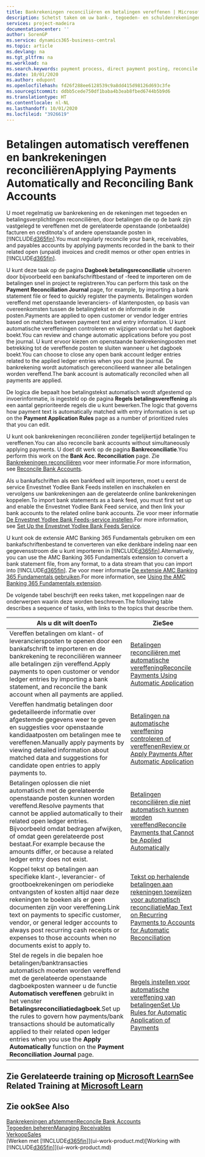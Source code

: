 ```yaml
---
title: Bankrekeningen reconciliëren en betalingen vereffenen | Microsoft Docs
description: Schetst taken om uw bank-, tegoeden- en schuldenrekeningen te reconciliëren, kasontvangsten of onkosten te boeken en betalingen automatisch te vereffenen.
services: project-madeira
documentationcenter: ''
author: SorenGP
ms.service: dynamics365-business-central
ms.topic: article
ms.devlang: na
ms.tgt_pltfrm: na
ms.workload: na
ms.search.keywords: payment process, direct payment posting, reconcile payment, expenses, cash receipts
ms.date: 10/01/2020
ms.author: edupont
ms.openlocfilehash: fd26f288ee6128539c9a8dd415d98126d693c3fe
ms.sourcegitcommit: ddbb5cede750df1baba4b3eab8fbed6744b5b9d6
ms.translationtype: HT
ms.contentlocale: nl-NL
ms.lasthandoff: 10/01/2020
ms.locfileid: "3926619"
---
```

# <a name="applying-payments-automatically-and-reconciling-bank-accounts"></a><span data-ttu-id="b988b-103">Betalingen automatisch vereffenen en bankrekeningen reconciliëren</span><span class="sxs-lookup"><span data-stu-id="b988b-103">Applying Payments Automatically and Reconciling Bank Accounts</span></span>
<span data-ttu-id="b988b-104">U moet regelmatig uw bankrekening en de rekeningen met tegoeden en betalingsverplichtingen reconciliëren, door betalingen die op de bank zijn vastgelegd te vereffenen met de gerelateerde openstaande (onbetaalde) facturen en creditnota's of andere openstaande posten in [!INCLUDE[d365fin](includes/d365fin_md.md)].</span><span class="sxs-lookup"><span data-stu-id="b988b-104">You must regularly reconcile your bank, receivables, and payables accounts by applying payments recorded in the bank to their related open (unpaid) invoices and credit memos or other open entries in [!INCLUDE[d365fin](includes/d365fin_md.md)].</span></span>  

<span data-ttu-id="b988b-105">U kunt deze taak op de pagina **Dagboek betalingsreconciliatie** uitvoeren door bijvoorbeeld een bankafschriftbestand of -feed te importeren om de betalingen snel in project te registreren.</span><span class="sxs-lookup"><span data-stu-id="b988b-105">You can perform this task on the **Payment Reconciliation Journal** page, for example, by importing a bank statement file or feed to quickly register the payments.</span></span> <span data-ttu-id="b988b-106">Betalingen worden vereffend met openstaande leveranciers- of klantenposten, op basis van overeenkomsten tussen de betalingtekst en de informatie in de posten.</span><span class="sxs-lookup"><span data-stu-id="b988b-106">Payments are applied to open customer or vendor ledger entries based on matches between payment text and entry information.</span></span> <span data-ttu-id="b988b-107">U kunt automatische vereffeningen controleren en wijzigen voordat u het dagboek boekt.</span><span class="sxs-lookup"><span data-stu-id="b988b-107">You can review and change automatic applications before you post the journal.</span></span> <span data-ttu-id="b988b-108">U kunt ervoor kiezen om openstaande bankrekeningposten met betrekking tot de vereffende posten te sluiten wanneer u het dagboek boekt.</span><span class="sxs-lookup"><span data-stu-id="b988b-108">You can choose to close any open bank account ledger entries related to the applied ledger entries when you post the journal.</span></span> <span data-ttu-id="b988b-109">De bankrekening wordt automatisch gereconcilieerd wanneer alle betalingen worden vereffend.</span><span class="sxs-lookup"><span data-stu-id="b988b-109">The bank account is automatically reconciled when all payments are applied.</span></span>

<span data-ttu-id="b988b-110">De logica die bepaalt hoe betalingstekst automatisch wordt afgestemd op invoerinformatie, is ingesteld op de pagina **Regels betalingsvereffening** als een aantal geprioriteerde regels die u kunt bewerken.</span><span class="sxs-lookup"><span data-stu-id="b988b-110">The logic that governs how payment text is automatically matched with entry information is set up on the **Payment Application Rules** page as a number of prioritized rules that you can edit.</span></span>

<span data-ttu-id="b988b-111">U kunt ook bankrekeningen reconciliëren zonder tegelijkertijd betalingen te vereffenen.</span><span class="sxs-lookup"><span data-stu-id="b988b-111">You can also reconcile bank accounts without simultaneously applying payments.</span></span> <span data-ttu-id="b988b-112">U doet dit werk op de pagina **Bankreconciliatie**.</span><span class="sxs-lookup"><span data-stu-id="b988b-112">You perform this work on the **Bank Acc. Reconciliation** page.</span></span> <span data-ttu-id="b988b-113">Zie [Bankrekeningen reconciliëren](bank-how-reconcile-bank-accounts-separately.md) voor meer informatie.</span><span class="sxs-lookup"><span data-stu-id="b988b-113">For more information, see [Reconcile Bank Accounts](bank-how-reconcile-bank-accounts-separately.md).</span></span>   

<span data-ttu-id="b988b-114">Als u bankafschriften als een bankfeed wilt importeren, moet u eerst de service Envestnet Yodlee Bank Feeds instellen en inschakelen en vervolgens uw bankrekeningen aan de gerelateerde online bankrekeningen koppelen.</span><span class="sxs-lookup"><span data-stu-id="b988b-114">To import bank statements as a bank feed, you must first set up and enable the Envestnet Yodlee Bank Feed service, and then link your bank accounts to the related online bank accounts.</span></span> <span data-ttu-id="b988b-115">Zie voor meer informatie [De Envestnet Yodlee Bank Feeds-service instellen](bank-how-setup-bank-statement-service.md).</span><span class="sxs-lookup"><span data-stu-id="b988b-115">For more information, see [Set Up the Envestnet Yodlee Bank Feeds Service](bank-how-setup-bank-statement-service.md).</span></span>  

<span data-ttu-id="b988b-116">U kunt ook de extensie AMC Banking 365 Fundamentals gebruiken om een bankafschriftenbestand te converteren van elke denkbare indeling naar een gegevensstroom die u kunt importeren in [!INCLUDE[d365fin](includes/d365fin_md.md)].</span><span class="sxs-lookup"><span data-stu-id="b988b-116">Alternatively, you can use the AMC Banking 365 Fundamentals extension to convert a bank statement file, from any format, to a data stream that you can import into [!INCLUDE[d365fin](includes/d365fin_md.md)].</span></span> <span data-ttu-id="b988b-117">Zie voor meer informatie [De extensie AMC Banking 365 Fundamentals gebruiken](ui-extensions-amc-banking.md).</span><span class="sxs-lookup"><span data-stu-id="b988b-117">For more information, see [Using the AMC Banking 365 Fundamentals extension](ui-extensions-amc-banking.md).</span></span>  

<span data-ttu-id="b988b-118">De volgende tabel beschrijft een reeks taken, met koppelingen naar de onderwerpen waarin deze worden beschreven.</span><span class="sxs-lookup"><span data-stu-id="b988b-118">The following table describes a sequence of tasks, with links to the topics that describe them.</span></span>  

| <span data-ttu-id="b988b-119">Als u dit wilt doen</span><span class="sxs-lookup"><span data-stu-id="b988b-119">To</span></span> | <span data-ttu-id="b988b-120">Zie</span><span class="sxs-lookup"><span data-stu-id="b988b-120">See</span></span> |
| --- | --- |
| <span data-ttu-id="b988b-121">Vereffen betalingen om klant- of leveranciersposten te openen door een bankafschrift te importeren en de bankrekening te reconciliëren wanneer alle betalingen zijn vereffend.</span><span class="sxs-lookup"><span data-stu-id="b988b-121">Apply payments to open customer or vendor ledger entries by importing a bank statement, and reconcile the bank account when all payments are applied.</span></span> |[<span data-ttu-id="b988b-122">Betalingen reconciliëren met automatische vereffening</span><span class="sxs-lookup"><span data-stu-id="b988b-122">Reconcile Payments Using Automatic Application</span></span>](receivables-how-reconcile-payments-auto-application.md) |
| <span data-ttu-id="b988b-123">Vereffen handmatig betalingen door gedetailleerde informatie over afgestemde gegevens weer te geven en suggesties voor openstaande kandidaatposten om betalingen mee te vereffenen.</span><span class="sxs-lookup"><span data-stu-id="b988b-123">Manually apply payments by viewing detailed information about matched data and suggestions for candidate open entries to apply payments to.</span></span> |[<span data-ttu-id="b988b-124">Betalingen na automatische vereffening controleren of vereffenen</span><span class="sxs-lookup"><span data-stu-id="b988b-124">Review or Apply Payments After Automatic Application</span></span>](receivables-how-review-apply-payments-auto-application.md) |
| <span data-ttu-id="b988b-125">Betalingen oplossen die niet automatisch met de gerelateerde openstaande posten kunnen worden vereffend.</span><span class="sxs-lookup"><span data-stu-id="b988b-125">Resolve payments that cannot be applied automatically to their related open ledger entries.</span></span> <span data-ttu-id="b988b-126">Bijvoorbeeld omdat bedragen afwijken, of omdat geen gerelateerde post bestaat.</span><span class="sxs-lookup"><span data-stu-id="b988b-126">For example because the amounts differ, or because a related ledger entry does not exist.</span></span> |[<span data-ttu-id="b988b-127">Betalingen reconciliëren die niet automatisch kunnen worden vereffend</span><span class="sxs-lookup"><span data-stu-id="b988b-127">Reconcile Payments that Cannot be Applied Automatically</span></span>](receivables-how-reconcile-payments-cannot-apply-auto.md) |
| <span data-ttu-id="b988b-128">Koppel tekst op betalingen aan specifieke klant-, leverancier- of grootboekrekeningen om periodieke ontvangsten of kosten altijd naar deze rekeningen te boeken als er geen documenten zijn voor vereffening.</span><span class="sxs-lookup"><span data-stu-id="b988b-128">Link text on payments to specific customer, vendor, or general ledger accounts to always post recurring cash receipts or expenses to those accounts when no documents exist to apply to.</span></span> |[<span data-ttu-id="b988b-129">Tekst op herhalende betalingen aan rekeningen toewijzen voor automatisch reconciliatie</span><span class="sxs-lookup"><span data-stu-id="b988b-129">Map Text on Recurring Payments to Accounts for Automatic Reconciliation</span></span>](receivables-how-map-text-recurring-payments-accounts-auto-reconcilliation.md) |
|<span data-ttu-id="b988b-130">Stel de regels in die bepalen hoe betalingen/banktransacties automatisch moeten worden vereffend met de gerelateerde openstaande dagboekposten wanneer u de functie **Automatisch vereffenen** gebruikt in het venster **Betalingsreconciliatiedagboek**.</span><span class="sxs-lookup"><span data-stu-id="b988b-130">Set up the rules to govern how payments/bank transactions should be automatically applied to their related open ledger entries when you use the **Apply Automatically** function on the **Payment Reconciliation Journal** page.</span></span>|[<span data-ttu-id="b988b-131">Regels instellen voor automatische vereffening van betalingen</span><span class="sxs-lookup"><span data-stu-id="b988b-131">Set Up Rules for Automatic Application of Payments</span></span>](receivables-how-set-up-payment-application-rules.md)|

## <a name="see-related-training-at-microsoft-learn"></a><span data-ttu-id="b988b-132">Zie Gerelateerde training op [Microsoft Learn](/learn/modules/use-journals-dynamics-365-business-central/index)</span><span class="sxs-lookup"><span data-stu-id="b988b-132">See Related Training at [Microsoft Learn](/learn/modules/use-journals-dynamics-365-business-central/index)</span></span>

## <a name="see-also"></a><span data-ttu-id="b988b-133">Zie ook</span><span class="sxs-lookup"><span data-stu-id="b988b-133">See Also</span></span>
[<span data-ttu-id="b988b-134">Bankrekeningen afstemmen</span><span class="sxs-lookup"><span data-stu-id="b988b-134">Reconcile Bank Accounts</span></span>](bank-how-reconcile-bank-accounts-separately.md)  
[<span data-ttu-id="b988b-135">Tegoeden beheren</span><span class="sxs-lookup"><span data-stu-id="b988b-135">Managing Receivables</span></span>](receivables-manage-receivables.md)  
[<span data-ttu-id="b988b-136">Verkoop</span><span class="sxs-lookup"><span data-stu-id="b988b-136">Sales</span></span>](sales-manage-sales.md)  
<span data-ttu-id="b988b-137">[Werken met [!INCLUDE[d365fin](includes/d365fin_md.md)]](ui-work-product.md)</span><span class="sxs-lookup"><span data-stu-id="b988b-137">[Working with [!INCLUDE[d365fin](includes/d365fin_md.md)]](ui-work-product.md)</span></span>

